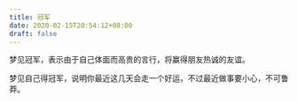 ```yaml
---
title: 冠军
date: 2020-02-15T20:54:12+08:00
draft: false
---
```


梦见冠军，表示由于自己体面而高贵的言行，将赢得朋友热诚的友谊。

梦见自己得冠军，说明你最近这几天会走一个好运，不过最近做事要小心，不可鲁莽。

